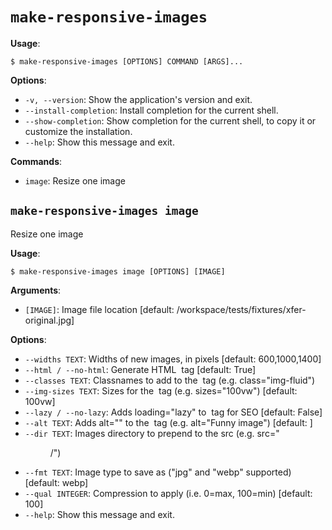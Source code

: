 # `make-responsive-images`

**Usage**:

```console
$ make-responsive-images [OPTIONS] COMMAND [ARGS]...
```

**Options**:

* `-v, --version`: Show the application's version and exit.
* `--install-completion`: Install completion for the current shell.
* `--show-completion`: Show completion for the current shell, to copy it or customize the installation.
* `--help`: Show this message and exit.

**Commands**:

* `image`: Resize one image

## `make-responsive-images image`

Resize one image

**Usage**:

```console
$ make-responsive-images image [OPTIONS] [IMAGE]
```

**Arguments**:

* `[IMAGE]`: Image file location  [default: /workspace/tests/fixtures/xfer-original.jpg]

**Options**:

* `--widths TEXT`: Widths of new images, in pixels  [default: 600,1000,1400]
* `--html / --no-html`: Generate HTML <img> tag  [default: True]
* `--classes TEXT`: Classnames to add to the <img> tag (e.g. class="img-fluid")
* `--img-sizes TEXT`: Sizes for the <img> tag (e.g. sizes="100vw")  [default: 100vw]
* `--lazy / --no-lazy`: Adds loading="lazy" to <img> tag for SEO  [default: False]
* `--alt TEXT`: Adds alt="" to the <img> tag (e.g. alt="Funny image")  [default: ]
* `--dir TEXT`: Images directory to prepend to the src (e.g. src="<dir>/<image>")
* `--fmt TEXT`: Image type to save as ("jpg" and "webp" supported)  [default: webp]
* `--qual INTEGER`: Compression to apply (i.e. 0=max, 100=min)  [default: 100]
* `--help`: Show this message and exit.

